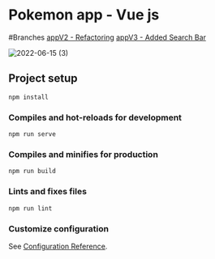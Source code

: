 # Pokemon app - Vue js

#Branches
<a href="https://github.com/adrian52x/app/tree/appV2">appV2 - Refactoring</a> 
<a href="https://github.com/adrian52x/app/tree/appV3">appV3 - Added Search Bar</a>

![2022-06-15 (3)](https://user-images.githubusercontent.com/50320663/173706310-85e4e8a0-e1e9-41e0-b634-d04866d2bf32.png)


## Project setup
```
npm install
```

### Compiles and hot-reloads for development
```
npm run serve
```

### Compiles and minifies for production
```
npm run build
```

### Lints and fixes files
```
npm run lint
```

### Customize configuration
See [Configuration Reference](https://cli.vuejs.org/config/).
